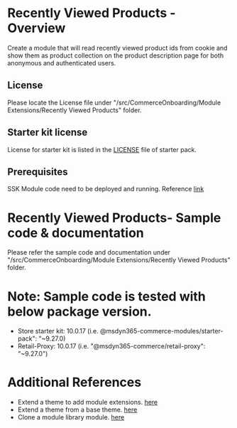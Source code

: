 # Recently Viewed Products - Overview
Create a module that will read recently viewed product ids from cookie and show them as product collection on the product description page for both anonymous and authenticated users.

## License
Please locate the License file under "/src/CommerceOnboarding/Module Extensions/Recently Viewed Products" folder.

## Starter kit license
License for starter kit is listed in the [LICENSE](./starter-pack/LICENSE) file of starter pack.

## Prerequisites
SSK Module code need to be deployed and running.
Reference [link](https://docs.microsoft.com/en-us/dynamics365/commerce/e-commerce-extensibility/setup-dev-environment)

# Recently Viewed Products- Sample code & documentation
Please refer the sample code and documentation under "/src/CommerceOnboarding/Module Extensions/Recently Viewed Products" folder.

# Note: Sample code is tested with below package version.
- Store starter kit: 10.0.17 (i.e. @msdyn365-commerce-modules/starter-pack": "~9.27.0)
- Retail-Proxy: 10.0.17 (i.e. "@msdyn365-commerce/retail-proxy": "~9.27.0")

# Additional References
- Extend a theme to add module extensions. [here](https://docs.microsoft.com/en-us/dynamics365/commerce/e-commerce-extensibility/theme-module-extensions)
- Extend a theme from a base theme. [here](https://docs.microsoft.com/en-us/dynamics365/commerce/e-commerce-extensibility/extend-theme)
- Clone a module library module. [here](https://docs.microsoft.com/en-us/dynamics365/commerce/e-commerce-extensibility/clone-starter-module)
